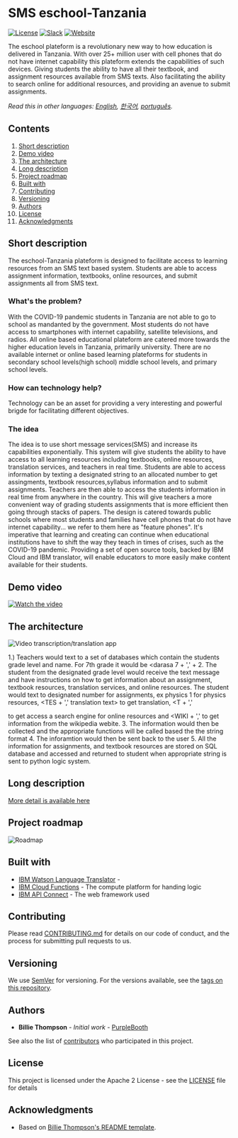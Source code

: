 # SMS eschool-Tanzania

[![License](https://img.shields.io/badge/License-Apache2-blue.svg)](https://www.apache.org/licenses/LICENSE-2.0) [![Slack](https://img.shields.io/badge/Join-Slack-blue)](https://callforcode.org/slack) [![Website](https://img.shields.io/badge/View-Website-blue)](https://code-and-response.github.io/Project-Sample/)

The eschool plateform is a revolutionary new way to how education is delivered in Tanzania. With over 25+ million user with cell phones that do not have internet capability this plateform extends the capabilities of such devices. Giving students the ability to have all their textbook, and assignment resources available from SMS texts. Also facilitating the ability to search online for additional resources, and providing an avenue to submit assignments. 

*Read this in other languages: [English](README.md), [한국어](README.ko.md), [português](README.pt_br.md).*

## Contents

1. [Short description](#short-description)
1. [Demo video](#demo-video)
1. [The architecture](#the-architecture)
1. [Long description](#long-description)
1. [Project roadmap](#project-roadmap)
1. [Built with](#built-with)
1. [Contributing](#contributing)
1. [Versioning](#versioning)
1. [Authors](#authors)
1. [License](#license)
1. [Acknowledgments](#acknowledgments)

## Short description
The eschool-Tanzania plateform is designed to facilitate access to learning resources from an SMS text based system. Students are able to access assignment information, textbooks, online resources, and submit assignments all from SMS text. 

### What's the problem?

With the COVID-19 pandemic students in Tanzania are not able to go to school as mandanted by the government. Most students do not have access to smartphones with internet capability, satellite televisions, and radios. All online based educational plateform are catered more towards the higher education levels in Tanzania, primarily university. There are no available internet or online based learning plateforms for students in secondary school levels(high school) middle school levels, and primary school levels.

### How can technology help?

Technology can be an asset for providing a very interesting and powerful brigde for facilitating different objectives.

### The idea
The idea is to use short message services(SMS) and increase its capabilities exponentially. This system will give students the ability to have access to all learning resources including textbooks, online resources, translation services, and teachers in real time. Students are able to access information by texting a designated string to an allocated number to get assingments, textbook resources,syllabus information and to submit assignments. Teachers are then able to access the students information in real time from anywhere in the country. This will give teachers a more convenient way of grading students assignments that is more efficient then going through stacks of papers. The design is catered towards public schools where most students and families have cell phones that do not have internet capability... we refer to them here as "feature phones". It's imperative that learning and creating can continue when educational institutions have to shift the way they teach in times of crises, such as the COVID-19 pandemic. Providing a set of open source tools, backed by IBM Cloud and IBM translator, will enable educators to more easily make content available for their students. 

## Demo video

[![Watch the video](https://github.com/Code-and-Response/Liquid-Prep/blob/master/images/IBM-interview-video-image.png)](https://youtu.be/vOgCOoy_Bx0)

## The architecture

![Video transcription/translation app](https://github.com/dmashiku07/eschool-Tanzania/blob/master/SMS%20eschool%20system%20daigram_v1.png)

1.) Teachers would text to a set of databases which contain the students grade level and name. For 7th grade it would be <darasa 7 + ',' + <assignment text>
2. The student from the designated grade level would receive the text message and have instructions on how to get information about an assignment, textbook resources, translation services, and online resources. The student would text <ASSN> to designated number for assignments, <subject designation> ex physics 1 for physics resources, <TES + ',' translation text> to get translation, <T + ',' <search text> to get access a search engine for online resources and <WIKI + ',' <wikipedia search text> to get information from the wikipedia webite. 
3. The information would then be collected and the appropriate functions will be called based the the string format
4. The inforamtion would then be sent back to the user
5. All the information for assignments, and textbook resources are stored on SQL database and accessed and returned to student when appropriate string is sent to python logic system. 

## Long description

[More detail is available here](DESCRIPTION.md)

## Project roadmap

![Roadmap](roadmap.jpg)


## Built with

* [IBM Watson Language Translator](https://www.ibm.com/watson/services/language-translator/) - 
* [IBM Cloud Functions](https://cloud.ibm.com/catalog?search=cloud%20functions#search_results) - The compute platform for handing logic
* [IBM API Connect](https://cloud.ibm.com/catalog?search=api%20connect#search_results) - The web framework used


## Contributing

Please read [CONTRIBUTING.md](CONTRIBUTING.md) for details on our code of conduct, and the process for submitting pull requests to us.

## Versioning

We use [SemVer](http://semver.org/) for versioning. For the versions available, see the [tags on this repository](https://github.com/your/project/tags).

## Authors

* **Billie Thompson** - *Initial work* - [PurpleBooth](https://github.com/PurpleBooth)

See also the list of [contributors](https://github.com/Code-and-Response/Project-Sample/graphs/contributors) who participated in this project.

## License

This project is licensed under the Apache 2 License - see the [LICENSE](LICENSE) file for details

## Acknowledgments

* Based on [Billie Thompson's README template](https://gist.github.com/PurpleBooth/109311bb0361f32d87a2).
